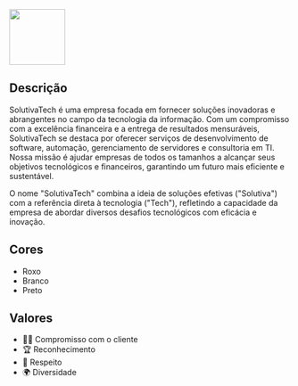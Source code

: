 <img src="https://avatars.githubusercontent.com/u/172913867?s=200&v=4" width="100" />

## Descrição

SolutivaTech é uma empresa focada em fornecer soluções inovadoras e abrangentes no campo da tecnologia da informação. Com um compromisso com a excelência financeira e a entrega de resultados mensuráveis, SolutivaTech se destaca por oferecer serviços de desenvolvimento de software, automação, gerenciamento de servidores e consultoria em TI. Nossa missão é ajudar empresas de todos os tamanhos a alcançar seus objetivos tecnológicos e financeiros, garantindo um futuro mais eficiente e sustentável.

O nome "SolutivaTech" combina a ideia de soluções efetivas ("Solutiva") com a referência direta à tecnologia ("Tech"), refletindo a capacidade da empresa de abordar diversos desafios tecnológicos com eficácia e inovação.

## Cores

- Roxo
- Branco
- Preto

## Valores

- 🤝🏻 Compromisso com o cliente
- 🏆 Reconhecimento
- 🌟 Respeito
- 🌍 Diversidade
